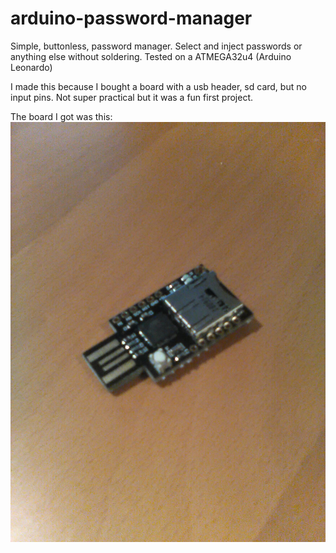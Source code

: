 # arduino-password-manager
Simple, buttonless, password manager. Select and inject passwords or anything else without soldering. Tested on a ATMEGA32u4 (Arduino Leonardo)

I made this because I bought a board with a usb header, sd card, but no input pins. Not super practical but it was a fun first project.

The board I got was this:
![Arduino board](board.jpg)